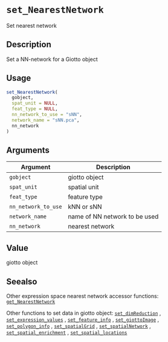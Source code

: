 # `set_NearestNetwork`

Set nearest network


## Description

Set a NN-network for a Giotto object


## Usage

```r
set_NearestNetwork(
  gobject,
  spat_unit = NULL,
  feat_type = NULL,
  nn_network_to_use = "sNN",
  network_name = "sNN.pca",
  nn_network
)
```


## Arguments

Argument      |Description
------------- |----------------
`gobject`     |     giotto object
`spat_unit`     |     spatial unit
`feat_type`     |     feature type
`nn_network_to_use`     |     kNN or sNN
`network_name`     |     name of NN network to be used
`nn_network`     |     nearest network


## Value

giotto object


## Seealso

Other expression space nearest network accessor functions:
 [`get_NearestNetwork`](#getnearestnetwork) 
 
 Other functions to set data in giotto object:
 [`set_dimReduction`](#setdimreduction) ,
 [`set_expression_values`](#setexpressionvalues) ,
 [`set_feature_info`](#setfeatureinfo) ,
 [`set_giottoImage`](#setgiottoimage) ,
 [`set_polygon_info`](#setpolygoninfo) ,
 [`set_spatialGrid`](#setspatialgrid) ,
 [`set_spatialNetwork`](#setspatialnetwork) ,
 [`set_spatial_enrichment`](#setspatialenrichment) ,
 [`set_spatial_locations`](#setspatiallocations)


